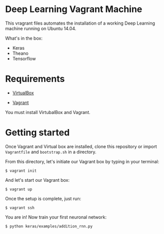 # Deep Learning	Vagrant	Machine

This vragrant files automates the installation of a working Deep Learning machine running on Ubuntu 14.04.

What's in the box:
* Keras
* Theano
* Tensorflow

# Requirements

* [VirtualBox](https://www.virtualbox.org/wiki/Downloads)

* [Vagrant](https://www.vagrantup.com/downloads.html)

You must install VirtubalBox and Vagrant.

# Getting started

Once Vagrant and Virtual box are installed, clone this repository or import `Vagrantfile` and `bootstrap.sh` in	a directory.

From this directory, let's initiate our Vagrant box by typing in your terminal:
    
    $ vagrant init
And let's start	our Vagrant box:
    
    $ vagrant up
Once the setup is complete, just run:
    
    $ vagrant ssh
You are	      in! Now train your first neuronal network:

    $ python keras/examples/addition_rnn.py



